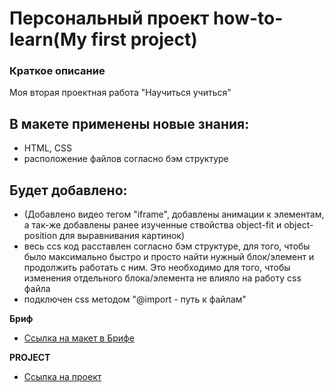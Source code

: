 
# Персональный проект how-to-learn(My first project)
### Краткое описание
Моя вторая проектная работа "Научиться учиться"

## В макете применены новые знания:
- HTML, CSS 
- расположение файлов согласно бэм структуре

## Будет добавлено:
- (Добавлено видео тегом "iframe", добавлены анимации к элементам, а так-же добавлены ранее изученные ствойства     object-fit и object-position для выравнивания картинок)
- весь ccs код расставлен согласно бэм структуре, для того, чтобы было максимально быстро и просто найти нужный блок/элемент и продолжить работать с ним. Это необходимо для того, чтобы изменения отдельного блока/элемента не влияло на работу css файла
- подключен css методом "@import - путь к файлам"

**Бриф**

- [Ссылка на макет в Брифе](https://code.s3.yandex.net/web-developer/project-1/sprint-2-brief.pdf)

**PROJECT**

- [Ссылка на проект](https://arnodorian277.github.io/how-to-learn/)